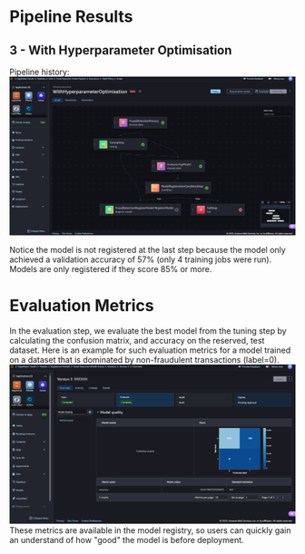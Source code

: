 # Pipeline Results
## 3 - With Hyperparameter Optimisation
Pipeline history: <img src="/images/GraphExecution1.png" alt="Graph" width="1000">

Notice the model is not registered at the last step because the model only achieved a validation accuracy of 57% (only 4 training jobs were run). Models are only registered if they score 85% or more.

# Evaluation Metrics
In the evaluation step, we evaluate the best model from the tuning step by calculating the confusion matrix, and accuracy on the reserved, test dataset. Here is an example for such evaluation metrics for a model trained on a dataset that is dominated by non-fraudulent transactions (label=0).
<img src="/images/EvaluationMetrics.png" alt="Metrics" width="1000">
These metrics are available in the model registry, so users can quickly gain an understand of how "good" the model is before deployment.


